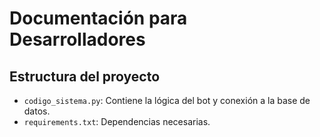 # Documentación para Desarrolladores

## Estructura del proyecto

- `codigo_sistema.py`: Contiene la lógica del bot y conexión a la base de datos.
- `requirements.txt`: Dependencias necesarias.
